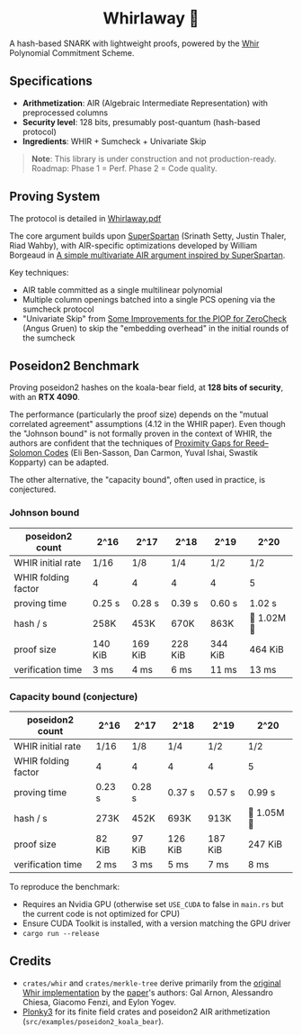 <h1 align="center">Whirlaway 🐎</h1>

A hash-based SNARK with lightweight proofs, powered by the [Whir](https://eprint.iacr.org/2024/1586) Polynomial Commitment Scheme.

## Specifications

- **Arithmetization**: AIR (Algebraic Intermediate Representation) with preprocessed columns
- **Security level**: 128 bits, presumably post-quantum (hash-based protocol)
- **Ingredients**: WHIR + Sumcheck + Univariate Skip

> **Note**: This library is under construction and not production-ready. Roadmap: Phase 1 = Perf. Phase 2 = Code quality.

## Proving System

The protocol is detailed in [Whirlaway.pdf](Whirlaway.pdf)

The core argument builds upon [SuperSpartan](https://eprint.iacr.org/2023/552.pdf) (Srinath Setty, Justin Thaler, Riad Wahby), with AIR-specific optimizations developed by William Borgeaud in [A simple multivariate AIR argument inspired by SuperSpartan](https://solvable.group/posts/super-air/#fnref:1).

Key techniques:

- AIR table committed as a single multilinear polynomial
- Multiple column openings batched into a single PCS opening via the sumcheck protocol
- "Univariate Skip" from [Some Improvements for the PIOP for ZeroCheck](https://eprint.iacr.org/2024/108.pdf) (Angus Gruen) to skip the "embedding overhead" in the initial rounds of the sumcheck

## Poseidon2 Benchmark

Proving poseidon2 hashes on the koala-bear field, at **128 bits of security**, with an **RTX 4090**.

The performance (particularly the proof size) depends on the "mutual correlated agreement" assumptions (4.12 in the WHIR paper). Even though the "Johnson bound" is not formally proven in the context of WHIR, the authors are confident that the techniques of [Proximity Gaps for Reed–Solomon Codes](https://eprint.iacr.org/2020/654.pdf) (Eli Ben-Sasson, Dan Carmon, Yuval Ishai, Swastik Kopparty) can be adapted.

The other alternative, the "capacity bound", often used in practice, is conjectured.

### Johnson bound

| poseidon2 count     | 2^16    | 2^17    | 2^18    | 2^19    | 2^20        |
| ------------------- | ------- | ------- | ------- | ------- | ----------- |
| WHIR initial rate   | 1/16    | 1/8     | 1/4     | 1/2     | 1/2         |
| WHIR folding factor | 4       | 4       | 4       | 4       | 5           |
| proving time        | 0.25 s  | 0.28 s  | 0.39 s  | 0.60 s  | 1.02 s      |
| hash / s            | 258K    | 453K    | 670K    | 863K    | 🐎 1.02M 🐎 |
| proof size          | 140 KiB | 169 KiB | 228 KiB | 344 KiB | 464 KiB     |
| verification time   | 3 ms    | 4 ms    | 6 ms    | 11 ms   | 13 ms       |

### Capacity bound (conjecture)

| poseidon2 count     | 2^16   | 2^17   | 2^18    | 2^19    | 2^20        |
| ------------------- | ------ | ------ | ------- | ------- | ----------- |
| WHIR initial rate   | 1/16   | 1/8    | 1/4     | 1/2     | 1/2         |
| WHIR folding factor | 4      | 4      | 4       | 4       | 5           |
| proving time        | 0.23 s | 0.28 s | 0.37 s  | 0.57 s  | 0.99 s      |
| hash / s            | 273K   | 452K   | 693K    | 913K    | 🐎 1.05M 🐎 |
| proof size          | 82 KiB | 97 KiB | 126 KiB | 187 KiB | 247 KiB     |
| verification time   | 2 ms   | 3 ms   | 5 ms    | 7 ms    | 8 ms        |

To reproduce the benchmark:

- Requires an Nvidia GPU (otherwise set `USE_CUDA` to false in `main.rs` but the current code is not optimized for CPU)
- Ensure CUDA Toolkit is installed, with a version matching the GPU driver
- `cargo run --release`

## Credits

- `crates/whir` and `crates/merkle-tree` derive primarily from the [original Whir implementation](https://github.com/WizardOfMenlo/whir) by the [paper](https://eprint.iacr.org/2024/1586)'s authors: Gal Arnon, Alessandro Chiesa, Giacomo Fenzi, and Eylon Yogev.
- [Plonky3](https://github.com/Plonky3/Plonky3) for its finite field crates and poseidon2 AIR arithmetization (`src/examples/poseidon2_koala_bear`).
